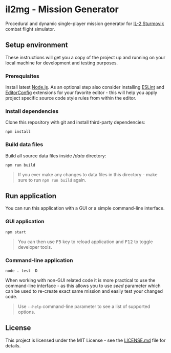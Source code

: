 # il2mg - Mission Generator

Procedural and dynamic single-player mission generator for [IL-2 Sturmovik](https://il2sturmovik.com/) combat flight simulator.

## Setup environment

These instructions will get you a copy of the project up and running on your local machine for development and testing purposes.

### Prerequisites

Install latest [Node.js](https://nodejs.org/en/). As an optional step also consider installing [ESLint](https://eslint.org/docs/user-guide/integrations#editors) and [EditorConfig](http://editorconfig.org/#download) extensions for your favorite editor - this will help you apply project specific source code style rules from within the editor.

### Install dependencies

Clone this repository with git and install third-party dependencies:

```
npm install
```

### Build data files

Build all source data files inside */data* directory:

```
npm run build
```

> If you ever make any changes to data files in this directory - make sure to run `npm run build` again.

## Run application

You can run this application with a GUI or a simple command-line interface.

### GUI application

```
npm start
```

> You can then use <kbd>F5</kbd> key to reload application and <kbd>F12</kbd> to toggle developer tools.

### Command-line application

```
node . test -D
```

When working with non-GUI related code it is more practical to use the command-line interface - as this allows you to use *seed* parameter which can be used to re-create exact same mission and easily test your changed code.

> Use `--help` command-line parameter to see a list of supported options.

## License

This project is licensed under the MIT License - see the [LICENSE.md](LICENSE.md) file for details.
